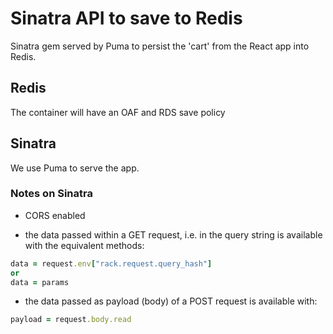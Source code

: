 # Sinatra API to save to Redis

Sinatra gem served by Puma to persist the 'cart' from the React app into Redis.

## Redis

The container will have an OAF and RDS save policy

## Sinatra

We use Puma to serve the app.

### Notes on Sinatra

- CORS enabled

- the data passed within a GET request, i.e. in the query string is available with the equivalent methods:

```rb
data = request.env["rack.request.query_hash"]
or
data = params
```

- the data passed as payload (body) of a POST request is available with:

```rb
payload = request.body.read
```
